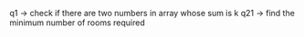 q1 -> check if there are two numbers in array whose sum is k
q21 -> find the minimum number of rooms required
